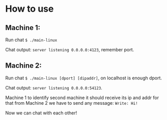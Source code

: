 # How to use

## Machine 1:
Run chat `$ ./main-linux`

Chat output: `server listening 0.0.0.0:4123`, remember port.

## Machine 2:
Run chat `$ ./main-linux [dport] [dipaddr]`, on localhost is enough dport.

Chat output: `server listening 0.0.0.0:54123`.

Machine 1 to identify second machine it should receive its ip and addr for that from Machine 2 we have to send any message:
`Write: Hi!`

Now we can chat with each other!
